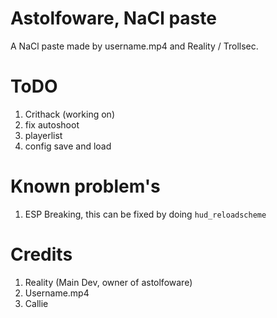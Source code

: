# Astolfoware, NaCl paste
A NaCl paste made by username.mp4 and Reality / Trollsec.

# ToDO
1. Crithack (working on)
2. fix autoshoot
3. playerlist
4. config save and load
# Known problem's
1. ESP Breaking, this can be fixed by doing ``hud_reloadscheme``
# Credits
1. Reality (Main Dev,  owner of astolfoware)
2. Username.mp4
3. Callie
